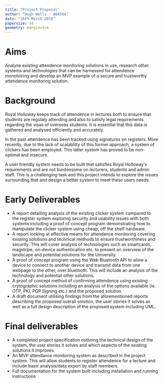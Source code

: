 ```yaml
---
title: "Project Proposal"
author: "Hugh Wells - 864564"
date: "16th March 2019"
papersize: a4
geometry: margin=3cm
---
```


# Aims

Analyse existing attendence monitoring solutions in use, research other systems and technologies that can be harnessed for attendence monotoiring and develop an MVP example of a secure and trustworthy attendence monitoring solution.

# Background 

Royal Holloway keeps track of attendence in lectures both to ensure that students are regulaly attending and also to satisfy legal requirements regarding the visas of overseas students. It is essential that this data is gathered and analysed efficiently and accurately.

In the past attendence has been tracked using signatures on registers. More recently, due to the lack of scalablilty of this former approach, a system of clickers has been employed. This latter system has proved to be non-optimal and insecure. 

A user friendly system needs to be built that satisfies Royal Holloway's requirements and are not burdonsome on lecturers, students and admin staff. This is a challenging task and this project intends to explore the issues surrounding that and design a better system to meet these users needs. 

# Early Deliverables

- A report detailing analysis of the existing clicker system compared to the register system exploring security and usability issues with both systems including a proof of concept program demonstrating how to manipulate the clicker system using cheap, off the shelf hardware.
- A report looking at effective means for attendence monitoring covering existing solutions and technical methods to ensure trustworthiness and security. This will cover analysis of technologies such as smartcards, magstripe, on-device authentication etc. to present an overview of the landscape and potential solutions for the University. 
- A proof of concept program using the Web Bluetooth API to allow a device to connect to another device and transmit data from one webpage to the other, over bluetooth. This will include an analysis of the technology and potential other solutions. 
- A proof of concept method of confirming attendence using existing crytographic solutions including an analysis of the options available (ie. OTP, PKI, PGP Signing etc.) and the proposed solution. 
- A draft document utilising findings from the aforementioned reports describing the proposed overall solution, the user stories it solves as well as a full design description of the proposed system including UML. 

# Final deliverables
- A completed project specification outlining the technical design of the system, the user stories it solves and which aspects of the existing solutions it improves. 
- An MVP attendance monitoring system as described in the project system. This will allow students to register attendence for a lecture and include basic analysis/data export by staff members. 
- Full documentation for the system built including installation and running instructions 

